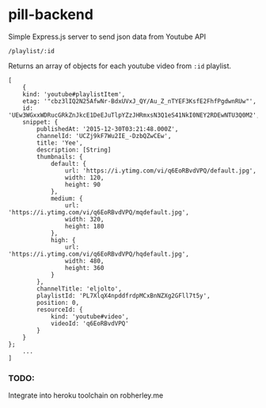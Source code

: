 # pill-backend

Simple Express.js server to send json data from Youtube API

`/playlist/:id`

Returns an array of objects for each youtube video from `:id` playlist.
```
[
    {
	kind: 'youtube#playlistItem',
	etag: '"cbz3lIQ2N25AfwNr-BdxUVxJ_QY/Au_Z_nTYEF3KsfE2FhfPgdwnRUw"',
	id: 'UEw3WGxxWDRucGRkZnJkcE1DeEJuTlpYZzJHRmxsN3Q1eS41NkI0NEY2RDEwNTU3Q0M2',
	snippet: {
		publishedAt: '2015-12-30T03:21:48.000Z',
		channelId: 'UCZj9kF7Wu2IE_-DzbQZwCEw',
		title: 'Yee',
		description: [String]
		thumbnails: {
			default: {
				url: 'https://i.ytimg.com/vi/q6EoRBvdVPQ/default.jpg',
				width: 120,
				height: 90
			},
			medium: {
				url: 'https://i.ytimg.com/vi/q6EoRBvdVPQ/mqdefault.jpg',
				width: 320,
				height: 180
			},
			high: {
				url: 'https://i.ytimg.com/vi/q6EoRBvdVPQ/hqdefault.jpg',
				width: 480,
				height: 360
			}
		},
		channelTitle: 'eljolto',
		playlistId: 'PL7XlqX4npddfrdpMCxBnNZXg2GFll7t5y',
		position: 0,
		resourceId: {
			kind: 'youtube#video',
			videoId: 'q6EoRBvdVPQ'
		}
	}
};
    ...
]
```

### TODO:

Integrate into heroku toolchain on robherley.me
